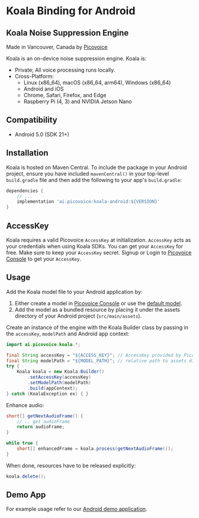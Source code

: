 # Koala Binding for Android

## Koala Noise Suppression Engine

Made in Vancouver, Canada by [Picovoice](https://picovoice.ai)

Koala is an on-device noise suppression engine. Koala is:

- Private; All voice processing runs locally.
- Cross-Platform:
  - Linux (x86_64), macOS (x86_64, arm64), Windows (x86_64)
  - Android and iOS
  - Chrome, Safari, Firefox, and Edge
  - Raspberry Pi (4, 3) and NVIDIA Jetson Nano

## Compatibility

- Android 5.0 (SDK 21+)

## Installation

Koala is hosted on Maven Central. To include the package in your Android project, ensure you have
included `mavenCentral()` in your top-level `build.gradle` file and then add the following to your
app's `build.gradle`:

```groovy
dependencies {
    // ...
    implementation 'ai.picovoice:koala-android:${VERSION}'
}
```

## AccessKey

Koala requires a valid Picovoice `AccessKey` at initialization. `AccessKey` acts as your credentials when using Koala SDKs.
You can get your `AccessKey` for free. Make sure to keep your `AccessKey` secret.
Signup or Login to [Picovoice Console](https://console.picovoice.ai/) to get your `AccessKey`.

## Usage

Add the Koala model file to your Android application by:

1. Either create a model in [Picovoice Console](https://console.picovoice.ai/) or use the [default model](../../lib/common).
2. Add the model as a bundled resource by placing it under the assets directory of your Android project (`src/main/assets`).

Create an instance of the engine with the Koala Builder class by passing in the `accessKey`, `modelPath` and Android app context:

```java
import ai.picovoice.koala.*;

final String accessKey = "${ACCESS_KEY}"; // AccessKey provided by Picovoice Console (https://console.picovoice.ai/)
final String modelPath = "${MODEL_PATH}"; // relative path to assets directory or absolute path to file on device
try {
    Koala koala = new Koala.Builder()
        .setAccessKey(accessKey)
        .setModelPath(modelPath)
        .build(appContext);
} catch (KoalaException ex) { }
```

Enhance audio:

```java
short[] getNextAudioFrame() {
    // .. get audioFrame
    return audioFrame;
}

while true {
    short[] enhancedFrame = koala.process(getNextAudioFrame());
}
```

When done, resources have to be released explicitly:

```java
koala.delete();
```

## Demo App

For example usage refer to our [Android demo application](../../demo/android).
